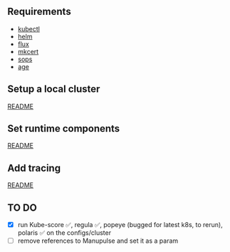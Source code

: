 ## Requirements

- [kubectl](https://kubernetes.io/docs/tasks/tools/)
- [helm](https://helm.sh/docs/intro/install/)
- [flux](https://fluxcd.io/docs/installation/)
- [mkcert](https://github.com/FiloSottile/mkcert)
- [sops](https://github.com/mozilla/sops)
- [age](https://github.com/FiloSottile/age)

## Setup a local cluster

[README](./cluster/local-cluster-init/)

## Set runtime components

[README](./runtime/)

## Add tracing

[README](./tracing/)

## TO DO

- [x] run Kube-score ✅, regula ✅, popeye (bugged for latest k8s, to rerun), polaris ✅ on the configs/cluster
- [ ] remove references to Manupulse and set it as a param